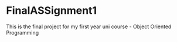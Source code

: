 # FinalASSignment1
This is the final project for my first year uni course - Object Oriented Programming
